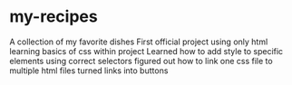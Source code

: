 # my-recipes
 A collection of my favorite dishes
First official project using only html
learning basics of css within project
Learned how to add style to specific elements using correct selectors 
figured out how to link one css file to multiple html files
turned links into buttons